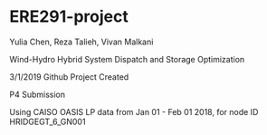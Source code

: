# ERE291-project
Yulia Chen, Reza Talieh, Vivan Malkani

Wind-Hydro Hybrid System Dispatch and Storage Optimization

3/1/2019
Github Project Created

P4 Submission

Using CAISO OASIS LP data from Jan 01 - Feb 01 2018, for node ID HRIDGEGT_6_GN001
